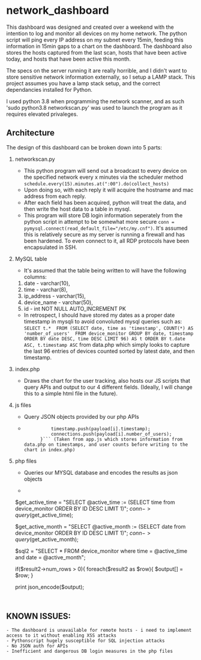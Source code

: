 # network_dashboard

This dashboard was designed and created over a weekend with the intention to log and monitor all devices on my home network. The python script will ping every IP address on my subnet every 15min, feeding this information in 15min gaps to a chart on the dashboard. The dashboard also stores the hosts captured from the last scan, hosts that have been active today, and hosts that have been active this month. 

The specs on the server running it are really horrible, and I didn't want to store sensitive network information externally, so I setup a LAMP stack. This project assumes you have a lamp stack setup, and the correct dependancies installed for Python.

I used python 3.8 when programming the network scanner, and as such 'sudo python3.8 networkscan.py' was used to launch the program as it requires elevated privaleges.

## Architecture


The design of this dashboard can be broken down into 5 parts:

1. networkscan.py
	* This python program will send out a broadcast to every device on the specified network every x minutes via the scheduler method ```schedule.every(15).minutes.at(":00").do(collect_hosts)```
	* Upon doing so, with each reply it will acquire the hostname and mac address from each reply.
	* After each field has been acquired, python will treat the data, and then write the host data to a table in mysql.
	* This program will store DB login information seperately from the python script in attempt to be somewhat more secure ```conn = pymysql.connect(read_default_file="/etc/my.cnf")```. It's assumed this is relatively secure as my server is running a firewall and has been hardened. To even connect to it, all RDP protocols have been encapsulated in SSH.
2. MySQL table
	* It's assumed that the table being written to will have the following columns:
	1. date - varchar(10),
	2. time - varchar(8),
	3. ip_address - varchar(15),
	4. device_name - varchar(50),
	5. id - int NOT NULL AUTO_INCREMENT PK


	* In retrospect, I should have stored my dates as a proper date timestamp in mysqli to avoid convoluted mysql queries such as: ```SELECT t.* 
		 FROM (SELECT date, time as 'timestamp', COUNT(*) AS 'number_of_users' 
		 FROM device_monitor GROUP BY date, timestamp ORDER BY date DESC, time DESC LIMIT 96) AS t
		 ORDER BY t.date ASC, t.timestamp ASC``` from data.php which simply looks to capture the last 96 entries of devices counted sorted by latest date, and then timestamp.

3. index.php
	* Draws the chart for the user tracking, also hosts our JS scripts that query APIs and output to our 4 different fields. (Ideally, I will change this to a simple html file in the future).

4. js files
	* Query JSON objects provided by our php APIs
	* ```for(var i = 0; i < payload.length; i++){
				timestamp.push(payload[i].timestamp);
				connections.push(payload[i].number_of_users);
			}``` (Taken from app.js which stores information from data.php on timestamps, and user counts before writing to the chart in index.php)

5. php files
	* Queries our MYSQL database and encodes the results as json objects
	* ```
	$get_active_time = "SELECT @active_time := (SELECT time from device_monitor ORDER BY ID DESC LIMIT 1)";
	$conn->query($get_active_time);

	$get_active_month = "SELECT @active_month := (SELECT date from device_monitor ORDER BY ID DESC LIMIT 1)";
	$conn->query($get_active_month);

	$sql2 = "SELECT * FROM device_monitor where time = @active_time and date = @active_month";
	
	if($result2->num_rows > 0){
		foreach($result2 as $row){
		$output[] = $row;
	}
	
	print json_encode($output);
	``` (taken from active_now.php, which determines which hosts were present in the last scan. This is then encoded as an array of josn objects) 


## KNOWN ISSUES:
	- The dashboard is unavailable for remote hosts - i need to implement access to it without enabling XSS attacks
	- Pythonscript hugely susceptible for SQL injection attacks
	- No JSON auth for APIs
	- Inefficient and dangerous DB login measures in the php files
